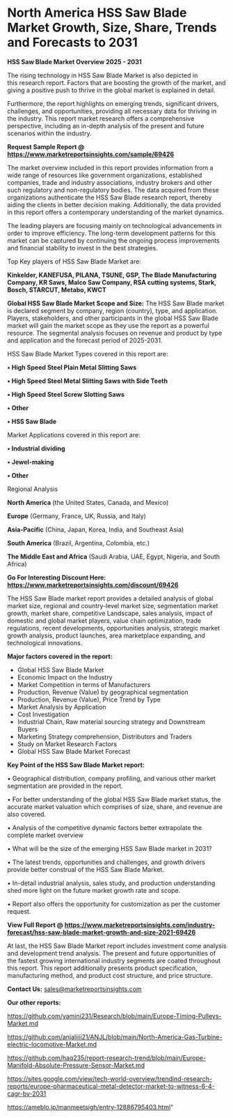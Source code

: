 # North America HSS Saw Blade Market Growth, Size, Share, Trends and Forecasts to 2031

<Strong> HSS Saw Blade Market Overview 2025 - 2031</strong>

The rising technology in HSS Saw Blade Market is also depicted in this research report. Factors that are boosting the growth of the market, and giving a positive push to thrive in the global market is explained in detail.

Furthermore, the report highlights on emerging trends, significant drivers, challenges, and opportunities, providing all necessary data for thriving in the industry. This report market research offers a comprehensive perspective, including an in-depth analysis of the present and future scenarios within the industry.

<strong>Request Sample Report @ <a href=https://www.marketreportsinsights.com/sample/69426>https://www.marketreportsinsights.com/sample/69426</a></strong>

The market overview included in this report provides information from a wide range of resources like government organizations, established companies, trade and industry associations, industry brokers and other such regulatory and non-regulatory bodies. The data acquired from these organizations authenticate the HSS Saw Blade research report, thereby aiding the clients in better decision making. Additionally, the data provided in this report offers a contemporary understanding of the market dynamics.

The leading players are focusing mainly on technological advancements in order to improve efficiency. The long-term development patterns for this market can be captured by continuing the ongoing process improvements and financial stability to invest in the best strategies.

Top Key players of HSS Saw Blade Market are:

<strong>Kinkelder, KANEFUSA, PILANA, TSUNE, GSP, The Blade Manufacturing Company, KR Saws, Malco Saw Company, RSA cutting systems, Stark, Bosch, STARCUT, Metabo, KWCT</strong>

<strong><b>Global HSS Saw Blade Market Scope and Size:</b></strong>
The HSS Saw Blade market is declared segment by company, region (country), type, and application. Players, stakeholders, and other participants in the global HSS Saw Blade market will gain the market scope as they use the report as a powerful resource. The segmental analysis focuses on revenue and product by type and application and the forecast period of 2025-2031.

HSS Saw Blade Market Types covered in this report are:

<strong>• High Speed Steel Plain Metal Slitting Saws

• High Speed Steel Metal Slitting Saws with Side Teeth

• High Speed Steel Screw Slotting Saws

• Other

• HSS Saw Blade</strong>

Market Applications covered in this report are:

<strong>• Industrial dividing

• Jewel-making

• Other</strong> 

Regional Analysis

<strong>North America</strong> (the United States, Canada, and Mexico)

<strong>Europe</strong> (Germany, France, UK, Russia, and Italy)

<strong>Asia-Pacific</strong> (China, Japan, Korea, India, and Southeast Asia)

<strong>South America</strong> (Brazil, Argentina, Colombia, etc.)

<strong>The Middle East and Africa</strong> (Saudi Arabia, UAE, Egypt, Nigeria, and South Africa)

<strong>Go For Interesting Discount Here: <a href=https://www.marketreportsinsights.com/discount/69426>https://www.marketreportsinsights.com/discount/69426</a></strong>

The HSS Saw Blade market report provides a detailed analysis of global market size, regional and country-level market size, segmentation market growth, market share, competitive Landscape, sales analysis, impact of domestic and global market players, value chain optimization, trade regulations, recent developments, opportunities analysis, strategic market growth analysis, product launches, area marketplace expanding, and technological innovations.

<strong><b>Major factors covered in the report:</b></strong>
<ul>
  <li>Global HSS Saw Blade Market </li>
  <li>Economic Impact on the Industry</li>
  <li>Market Competition in terms of Manufacturers</li>
  <li>Production, Revenue (Value) by geographical segmentation</li>
  <li>Production, Revenue (Value), Price Trend by Type</li>
  <li>Market Analysis by Application</li>
  <li>Cost Investigation</li>
  <li>Industrial Chain, Raw material sourcing strategy and Downstream Buyers</li>
  <li>Marketing Strategy comprehension, Distributors and Traders</li>
  <li>Study on Market Research Factors</li>
  <li>Global HSS Saw Blade Market Forecast</li>
</ul>

<strong><b>Key Point of the HSS Saw Blade Market report:</b></strong>

• Geographical distribution, company profiling, and various other market segmentation are provided in the report.

• For better understanding of the global HSS Saw Blade market status, the accurate market valuation which comprises of size, share, and revenue are also covered.

• Analysis of the competitive dynamic factors better extrapolate the complete market overview

• What will be the size of the emerging HSS Saw Blade market in 2031?

• The latest trends, opportunities and challenges, and growth drivers provide better construal of the HSS Saw Blade Market.

• In-detail industrial analysis, sales study, and production understanding shed more light on the future market growth rate and scope.

• Report also offers the opportunity for customization as per the customer request.

<strong><b>View Full Report @ <a href=https://www.marketreportsinsights.com/industry-forecast/hss-saw-blade-market-growth-and-size-2021-69426>https://www.marketreportsinsights.com/industry-forecast/hss-saw-blade-market-growth-and-size-2021-69426</a></b></strong>


At last, the HSS Saw Blade Market report includes investment come analysis and development trend analysis. The present and future opportunities of the fastest growing international industry segments are coated throughout this report. This report additionally presents product specification, manufacturing method, and product cost structure, and price structure.

<strong>Contact Us:</strong>
sales@marketreportsinsights.com

<strong>Our other reports:</strong>

<a href=https://github.com/yamini231/Research/blob/main/Europe-Timing-Pulleys-Market.md>https://github.com/yamini231/Research/blob/main/Europe-Timing-Pulleys-Market.md</a>

<a href=https://github.com/anjaliiii21/ANJL/blob/main/North-America-Gas-Turbine-electric-locomotive-Market.md>https://github.com/anjaliiii21/ANJL/blob/main/North-America-Gas-Turbine-electric-locomotive-Market.md</a>

<a href=https://github.com/haq235/report-research-trend/blob/main/Europe-Manifold-Absolute-Pressure-Sensor-Market.md>https://github.com/haq235/report-research-trend/blob/main/Europe-Manifold-Absolute-Pressure-Sensor-Market.md</a>

<a href=https://sites.google.com/view/tech-world-overview/trendind-research-reports/europe-pharmaceutical-metal-detector-market-to-witness-6-4-cagr-by-2031>https://sites.google.com/view/tech-world-overview/trendind-research-reports/europe-pharmaceutical-metal-detector-market-to-witness-6-4-cagr-by-2031</a>

<a href=https://ameblo.jp/manmeetsigh/entry-12886795403.html>https://ameblo.jp/manmeetsigh/entry-12886795403.html</a>"
